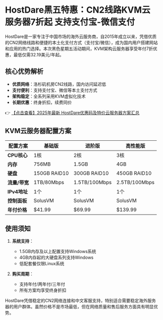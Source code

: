 # HostDare黑五特惠：CN2线路KVM云服务器7折起 支持支付宝-微信支付

HostDare是一家专注于中国市场的海外云服务商，自2015年成立以来，凭借优质的CN2网络线路和便捷的本土化支付方式（支付宝/微信），成为国内用户搭建网站和应用的热门选择。本次黑色星期五活动期间，KVM架构云服务器享受年付7折优惠，最低仅需32.19美元/年起。

## 核心优势解析

- **优质网络**：洛杉矶机房CN2线路，国内访问延迟低
- **支付便利**：支持支付宝、微信等本土支付方式
- **架构稳定**：全系列采用KVM虚拟化技术
- **长期优惠**：终身折扣，续费同价

👉 [【点击查看】2025年最新 HostDare优惠码及特价云服务器方案汇总](https://bit.ly/hostdare)

## KVM云服务器配置方案

| 配置方案 | 基础版 | 进阶版 | 高性能版 |
|---------|--------|--------|----------|
| **CPU核心** | 1核 | 2核 | 3核 |
| **内存** | 756MB | 1.5GB | 4GB |
| **硬盘** | 150GB RAID10 | 300GB RAID10 | 450GB RAID10 |
| **流量/带宽** | 1TB/80Mbps | 1.5TB/100Mbps | 2.5TB/100Mbps |
| **IPv4地址** | 1个 | 1个 | 1个 |
| **控制面板** | SolusVM | SolusVM | SolusVM |
| **年付价格** | $41.99 | $69.99 | $139.99 |

## 使用须知

1. **系统支持**：
   - 1.5GB内存及以上配置支持Windows系统
   - 4GB内存起的大硬盘系列支持Windows
   - 低配套餐仅限Linux系统

2. **购买周期**：
   - 支持年付/两年付/三年付
   - 所有方案均享受终身折扣

HostDare凭借稳定的CN2网络连接和中文客服支持，特别适合需要稳定海外服务器的用户群体。虽然价格不是市场最低，但在网络质量和售后服务方面具有明显优势。